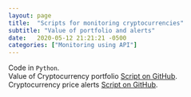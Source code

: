 ```yaml
---
layout: page
title:  "Scripts for monitoring cryptocurrencies"
subtitle: "Value of portfolio and alerts"
date:   2020-05-12 21:21:21 -0500
categories: ["Monitoring using API"]
---
```

Code in `Python`. 
<br>
Value of Cryptocurrency portfolio [Script on GitHub][cc-1].
<br>
Cryptocurrency price alerts [Script on GitHub][cc-2].

[cc-1]:   https://github.com/alexyushkin/Cryptocurrencies/blob/master/cryptocurrency_portfolio.py
[cc-2]:   https://github.com/alexyushkin/Cryptocurrencies/blob/master/cryptocurrencies_alert.py